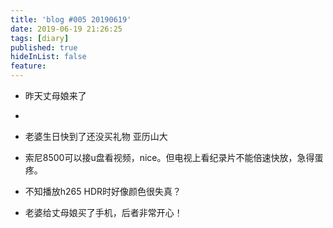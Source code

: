 ```yaml
---
title: 'blog #005 20190619'
date: 2019-06-19 21:26:25
tags: [diary]
published: true
hideInList: false
feature: 
---
```

* 昨天丈母娘来了
* 
* 老婆生日快到了还没买礼物 亚历山大

* 索尼8500可以接u盘看视频，nice。但电视上看纪录片不能倍速快放，急得蛋疼。 

* 不知播放h265 HDR时好像颜色很失真？

* 老婆给丈母娘买了手机，后者非常开心！